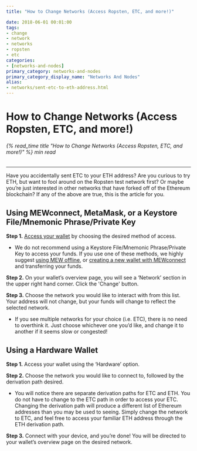 ```yaml
---
title: "How to Change Networks (Access Ropsten, ETC, and more!)"

date: 2018-06-01 00:01:00
tags:
- change
- network
- networks
- ropsten
- etc
categories:
- [networks-and-nodes]
primary_category: networks-and-nodes
primary_category_display_name: "Networks And Nodes"
alias:
- networks/sent-etc-to-eth-address.html
---
```


# **How to Change Networks (Access Ropsten, ETC, and more!)**

###### {% read_time title "How to Change Networks (Access Ropsten, ETC, and more!)" %} min read

* * *

Have you accidentally sent ETC to your ETH address? Are you curious to try ETH, but want to fool around on the Ropsten test network first? Or maybe you’re just interested in other networks that have forked off of the Ethereum blockchain? If any of the above are true, this is the article for you.

## **Using MEWconnect, MetaMask, or a Keystore File/Mnemonic Phrase/Private Key**

**Step 1.** [Access your wallet][accessMEW] by choosing the desired method of access.

-   We do not recommend using a Keystore File/Mnemonic Phrase/Private Key to access your funds. If you use one of these methods, we highly suggest [using MEW offline][offlineMEW], or [creating a new wallet with MEWconnect][createMEWconnect] and transferring your funds. 

**Step 2.** On your wallet’s overview page, you will see a ‘Network’ section in the upper right hand corner. Click the 'Change' button.

**Step 3.** Choose the network you would like to interact with from this list. Your address will not change, but your funds will change to reflect the selected network. 

-   If you see multiple networks for your choice (i.e. ETC), there is no need to overthink it. Just choose whichever one you’d like, and change it to another if it seems slow or congested! 

## **Using a Hardware Wallet**

**Step 1.** Access your wallet using the ‘Hardware’ option. 

**Step 2.** Choose the network you would like to connect to, followed by the derivation path desired.

-   You will notice there are separate derivation paths for ETC and ETH. You do not have to change to the ETC path in order to access your ETC. Changing the derivation path will produce a different list of Ethereum addresses than you may be used to seeing. Simply change the network to ETC, and feel free to access your familiar ETH address through the ETH derivation path. 

**Step 3.** Connect with your device, and you’re done! You will be directed to your wallet’s overview page on the desired network.

[accessMEW]: /@@@@@@/getting-started/how-to-access-your-wallet/

[offlineMEW]: /@@@@@@/offline/offline-mew-looks-weird/

[createMEWconnect]: /@@@@@@/mewconnect-101-create/
